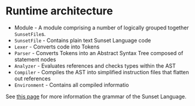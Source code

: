 # Runtime architecture

- Module - A module comprising a number of logically grouped together `SunsetFile`s.
- `SunsetFile` - Contains plain text Sunset Language code
- `Lexer` - Converts code into Tokens
- `Parser` - Converts Tokens into an Abstract Syntax Tree composed of statement nodes
- `Analyzer` - Evaluates references and checks types within the AST
- `Compiler` - Compiles the AST into simplified instruction files that flatten out references
- `Environment` - Contains all compiled informatio

See [this page](development.md) for more information the grammar of the Sunset Language.
